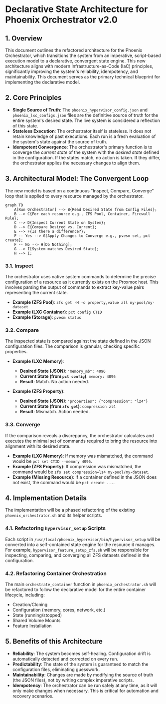 # Declarative State Architecture for Phoenix Orchestrator v2.0

## 1. Overview

This document outlines the refactored architecture for the Phoenix Orchestrator, which transitions the system from an imperative, script-based execution model to a declarative, convergent state engine. This new architecture aligns with modern Infrastructure-as-Code (IaC) principles, significantly improving the system's reliability, idempotency, and maintainability. This document serves as the primary technical blueprint for implementing the declarative model.

## 2. Core Principles

-   **Single Source of Truth**: The `phoenix_hypervisor_config.json` and `phoenix_lxc_configs.json` files are the definitive source of truth for the entire system's desired state. The live system is considered a reflection of this state.
-   **Stateless Execution**: The orchestrator itself is stateless. It does not retain knowledge of past executions. Each run is a fresh evaluation of the system's state against the source of truth.
-   **Idempotent Convergence**: The orchestrator's primary function is to converge the *current state* of the system with the *desired state* defined in the configuration. If the states match, no action is taken. If they differ, the orchestrator applies the necessary changes to align them.

## 3. Architectural Model: The Convergent Loop

The new model is based on a continuous "Inspect, Compare, Converge" loop that is applied to every resource managed by the orchestrator.

```mermaid
graph TD
    A[Run Orchestrator] --> B{Read Desired State from Config Files};
    B --> C{For each resource e.g., ZFS Pool, Container, Firewall Rule};
    C --> D{Inspect Current State on System};
    D --> E{Compare Desired vs. Current};
    E --> F{Is there a difference?};
    F -- Yes --> G[Apply Changes to Converge e.g., pvesm set, pct create];
    F -- No --> H[Do Nothing];
    G --> I[System matches Desired State];
    H --> I;
```

### 3.1. Inspect

The orchestrator uses native system commands to determine the precise configuration of a resource as it currently exists on the Proxmox host. This involves parsing the output of commands to extract key-value pairs representing the current state.

*   **Example (ZFS Pool)**: `zfs get -H -o property,value all my-pool/my-dataset`
*   **Example (LXC Container)**: `pct config CTID`
*   **Example (Storage)**: `pvesm status`

### 3.2. Compare

The inspected state is compared against the state defined in the JSON configuration files. The comparison is granular, checking specific properties.

*   **Example (LXC Memory)**:
    *   **Desired State (JSON)**: `"memory_mb": 4096`
    *   **Current State (from `pct config`)**: `memory: 4096`
    *   **Result**: Match. No action needed.

*   **Example (ZFS Property)**:
    *   **Desired State (JSON)**: `"properties": {"compression": "lz4"}`
    *   **Current State (from `zfs get`)**: `compression zl4`
    *   **Result**: Mismatch. Action needed.

### 3.3. Converge

If the comparison reveals a discrepancy, the orchestrator calculates and executes the minimal set of commands required to bring the resource into alignment with its desired state.

*   **Example (LXC Memory)**: If memory was mismatched, the command would be `pct set CTID --memory 4096`.
*   **Example (ZFS Property)**: If compression was mismatched, the command would be `zfs set compression=lz4 my-pool/my-dataset`.
*   **Example (Missing Resource)**: If a container defined in the JSON does not exist, the command would be `pct create ...`.

## 4. Implementation Details

The implementation will be a phased refactoring of the existing `phoenix_orchestrator.sh` and its helper scripts.

### 4.1. Refactoring `hypervisor_setup` Scripts

Each script in `/usr/local/phoenix_hypervisor/bin/hypervisor_setup` will be converted into a self-contained state engine for the resource it manages. For example, `hypervisor_feature_setup_zfs.sh` will be responsible for inspecting, comparing, and converging all ZFS datasets defined in the configuration.

### 4.2. Refactoring Container Orchestration

The main `orchestrate_container` function in `phoenix_orchestrator.sh` will be refactored to follow the declarative model for the entire container lifecycle, including:
*   Creation/Cloning
*   Configuration (memory, cores, network, etc.)
*   State (running/stopped)
*   Shared Volume Mounts
*   Feature Installation

## 5. Benefits of this Architecture

-   **Reliability**: The system becomes self-healing. Configuration drift is automatically detected and corrected on every run.
-   **Predictability**: The state of the system is guaranteed to match the configuration files, eliminating guesswork.
-   **Maintainability**: Changes are made by modifying the source of truth (the JSON files), not by writing complex imperative scripts.
-   **Idempotency**: The orchestrator can be run safely at any time, as it will only make changes when necessary. This is critical for automation and recovery scenarios.